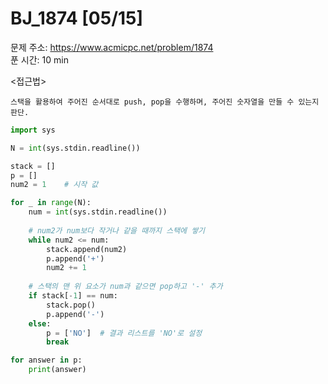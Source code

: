 # BJ_1874 [05/15] </br>
문제 주소: https://www.acmicpc.net/problem/1874 </br>
푼 시간: 10 min </br>

<접근법>
```
스택을 활용하여 주어진 순서대로 push, pop을 수행하며, 주어진 숫자열을 만들 수 있는지 판단.
```


```python
import sys

N = int(sys.stdin.readline())

stack = []
p = []
num2 = 1    # 시작 값

for _ in range(N):
    num = int(sys.stdin.readline())
    
    # num2가 num보다 작거나 같을 때까지 스택에 쌓기
    while num2 <= num:
        stack.append(num2)
        p.append('+')
        num2 += 1
    
    # 스택의 맨 위 요소가 num과 같으면 pop하고 '-' 추가
    if stack[-1] == num:
        stack.pop()
        p.append('-')
    else:
        p = ['NO']  # 결과 리스트를 'NO'로 설정
        break

for answer in p:
    print(answer)
```